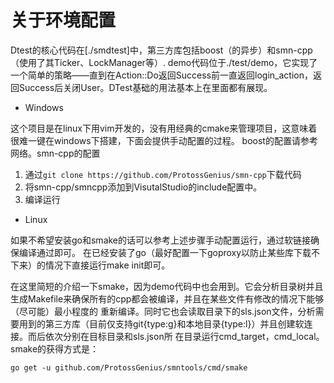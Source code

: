 # 关于环境配置

Dtest的核心代码在[./smdtest]中，第三方库包括boost（的异步）和smn-cpp（使用了其Ticker、LockManager等）.
demo代码位于./test/demo，它实现了一个简单的策略——直到在Action::Do返回Success前一直返回login\_action，返回Success后关闭User。DTest基础的用法基本上在里面都有展现。

* Windows

这个项目是在linux下用vim开发的，没有用经典的cmake来管理项目，这意味着很难一键在windows下搭建，下面会提供手动配置的过程。
boost的配置请参考网络。smn-cpp的配置
1. 通过`git clone https://github.com/ProtossGenius/smn-cpp`下载代码
2. 将smn-cpp/smncpp添加到VisutalStudio的include配置中。
3. 编译运行

* Linux

如果不希望安装go和smake的话可以参考上述步骤手动配置运行，通过软链接确保编译通过即可。
在已经安装了go（最好配置一下goproxy以防止某些库下载不下来）的情况下直接运行make init即可。

在这里简短的介绍一下smake，因为demo代码中也会用到。它会分析目录树并且生成Makefile来确保所有的cpp都会被编译，并且在某些文件有修改的情况下能够（尽可能）最小程度的
重新编译。同时它也会读取目录下的sls.json文件，分析需要用到的第三方库（目前仅支持git{type:g}和本地目录{type:l}）并且创建软连接。而后依次分别在目标目录和sls.json所
在目录运行cmd\_target，cmd\_local。smake的获得方式是：
```
go get -u github.com/ProtossGenius/smntools/cmd/smake
```
